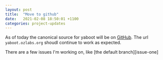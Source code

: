 ```yaml
---
layout: post
title:  "Move to github"
date:   2021-02-08 18:50:01 +1100
categories: project-updates
---
```

As of today the canonical source for yaboot will be on [GitHub][yaboot-url].  The url `yaboot.ozlabs.org` shoudl continue to work as expected.

There are a few issues I'm working on, like [the default branch][issue-one]

[yaboot-url]: https://github.com/yaboot/yaboot
[iussue-one]: https://github.com/yaboot/yaboot/issues/1
